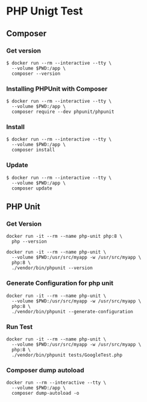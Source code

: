 # PHP Unigt Test

## Composer

### Get version

```shell
$ docker run --rm --interactive --tty \
  --volume $PWD:/app \
  composer --version
```

### Installing PHPUnit with Composer

```shell
$ docker run --rm --interactive --tty \
  --volume $PWD:/app \
  composer require --dev phpunit/phpunit
```

### Install

```shell
$ docker run --rm --interactive --tty \
  --volume $PWD:/app \
  composer install
```

### Update

```shell
$ docker run --rm --interactive --tty \
  --volume $PWD:/app \
  composer update
```

## PHP Unit

### Get Version

```shell
docker run -it --rm --name php-unit php:8 \
  php --version
```

```shell
docker run -it --rm --name php-unit \
  --volume $PWD:/usr/src/myapp -w /usr/src/myapp \
  php:8 \
  ./vendor/bin/phpunit --version
```

### Generate Configuration for php unit

```shell
docker run -it --rm --name php-unit \
  --volume $PWD:/usr/src/myapp -w /usr/src/myapp \
  php:8 \
  ./vendor/bin/phpunit --generate-configuration
```
### Run Test

```shell
docker run -it --rm --name php-unit \
  --volume $PWD:/usr/src/myapp -w /usr/src/myapp \
  php:8 \
  ./vendor/bin/phpunit tests/GoogleTest.php
```

### Composer dump autoload

```shell
docker run --rm --interactive --tty \
  --volume $PWD:/app \
  composer dump-autoload -o
```